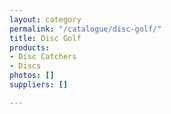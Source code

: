 ```yaml
---
layout: category
permalink: "/catalogue/disc-golf/"
title: Disc Golf
products:
- Disc Catchers
- Discs
photos: []
suppliers: []

---
```

